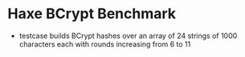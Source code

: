 # Haxe BCrypt Benchmark

* testcase builds BCrypt hashes over an array of 24 strings of 1000 characters each with rounds increasing from 6 to 11
